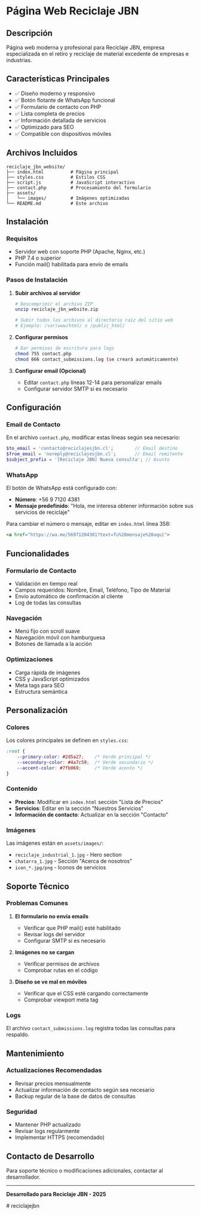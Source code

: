 # Página Web Reciclaje JBN

## Descripción
Página web moderna y profesional para Reciclaje JBN, empresa especializada en el retiro y reciclaje de material excedente de empresas e industrias.

## Características Principales
- ✅ Diseño moderno y responsivo
- ✅ Botón flotante de WhatsApp funcional
- ✅ Formulario de contacto con PHP
- ✅ Lista completa de precios
- ✅ Información detallada de servicios
- ✅ Optimizado para SEO
- ✅ Compatible con dispositivos móviles

## Archivos Incluidos
```
reciclaje_jbn_website/
├── index.html          # Página principal
├── styles.css          # Estilos CSS
├── script.js           # JavaScript interactivo
├── contact.php         # Procesamiento del formulario
├── assets/
│   └── images/         # Imágenes optimizadas
└── README.md           # Este archivo
```

## Instalación

### Requisitos
- Servidor web con soporte PHP (Apache, Nginx, etc.)
- PHP 7.4 o superior
- Función mail() habilitada para envío de emails

### Pasos de Instalación

1. **Subir archivos al servidor**
   ```bash
   # Descomprimir el archivo ZIP
   unzip reciclaje_jbn_website.zip
   
   # Subir todos los archivos al directorio raíz del sitio web
   # Ejemplo: /var/www/html/ o /public_html/
   ```

2. **Configurar permisos**
   ```bash
   # Dar permisos de escritura para logs
   chmod 755 contact.php
   chmod 666 contact_submissions.log (se creará automáticamente)
   ```

3. **Configurar email (Opcional)**
   - Editar `contact.php` líneas 12-14 para personalizar emails
   - Configurar servidor SMTP si es necesario

## Configuración

### Email de Contacto
En el archivo `contact.php`, modificar estas líneas según sea necesario:

```php
$to_email = 'contacto@reciclajesjbn.cl';        // Email destino
$from_email = 'noreply@reciclajesjbn.cl';       // Email remitente
$subject_prefix = '[Reciclaje JBN] Nueva consulta'; // Asunto
```

### WhatsApp
El botón de WhatsApp está configurado con:
- **Número**: +56 9 7120 4381
- **Mensaje predefinido**: "Hola, me interesa obtener información sobre sus servicios de reciclaje"

Para cambiar el número o mensaje, editar en `index.html` línea 358:
```html
<a href="https://wa.me/56971204381?text=Tu%20mensaje%20aquí">
```

## Funcionalidades

### Formulario de Contacto
- Validación en tiempo real
- Campos requeridos: Nombre, Email, Teléfono, Tipo de Material
- Envío automático de confirmación al cliente
- Log de todas las consultas

### Navegación
- Menú fijo con scroll suave
- Navegación móvil con hamburguesa
- Botones de llamada a la acción

### Optimizaciones
- Carga rápida de imágenes
- CSS y JavaScript optimizados
- Meta tags para SEO
- Estructura semántica

## Personalización

### Colores
Los colores principales se definen en `styles.css`:
```css
:root {
    --primary-color: #2d5a27;    /* Verde principal */
    --secondary-color: #4a7c59;  /* Verde secundario */
    --accent-color: #7fb069;     /* Verde acento */
}
```

### Contenido
- **Precios**: Modificar en `index.html` sección "Lista de Precios"
- **Servicios**: Editar en la sección "Nuestros Servicios"
- **Información de contacto**: Actualizar en la sección "Contacto"

### Imágenes
Las imágenes están en `assets/images/`:
- `reciclaje_industrial_1.jpg` - Hero section
- `chatarra_1.jpg` - Sección "Acerca de nosotros"
- `icon_*.jpg/png` - Iconos de servicios

## Soporte Técnico

### Problemas Comunes

1. **El formulario no envía emails**
   - Verificar que PHP mail() esté habilitado
   - Revisar logs del servidor
   - Configurar SMTP si es necesario

2. **Imágenes no se cargan**
   - Verificar permisos de archivos
   - Comprobar rutas en el código

3. **Diseño se ve mal en móviles**
   - Verificar que el CSS esté cargando correctamente
   - Comprobar viewport meta tag

### Logs
El archivo `contact_submissions.log` registra todas las consultas para respaldo.

## Mantenimiento

### Actualizaciones Recomendadas
- Revisar precios mensualmente
- Actualizar información de contacto según sea necesario
- Backup regular de la base de datos de consultas

### Seguridad
- Mantener PHP actualizado
- Revisar logs regularmente
- Implementar HTTPS (recomendado)

## Contacto de Desarrollo
Para soporte técnico o modificaciones adicionales, contactar al desarrollador.

---
**Desarrollado para Reciclaje JBN - 2025**

#   r e c i c l a j e j b n  
 